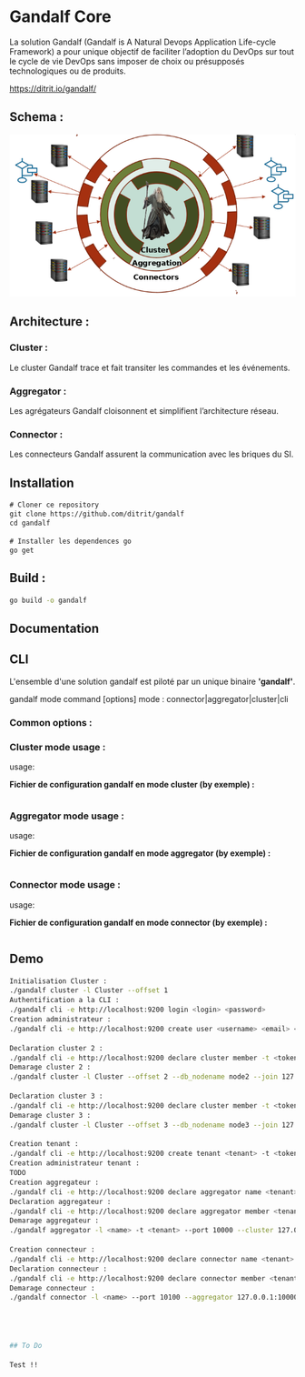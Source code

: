 # Gandalf Core
La solution Gandalf (Gandalf is A Natural Devops Application Life-cycle Framework) a pour unique objectif de faciliter l’adoption du DevOps sur tout le cycle de vie DevOps sans imposer de choix ou présupposés technologiques ou de produits.

https://ditrit.io/gandalf/

## Schema :
![alt text](images/schemagandalf.png "gandalf schéma")


## Architecture :

### Cluster :
Le cluster Gandalf trace et fait transiter les commandes et les événements.
### Aggregator :
Les agrégateurs Gandalf cloisonnent et simplifient l’architecture réseau.
### Connector : 
Les connecteurs Gandalf assurent la communication avec les briques du SI.   

## Installation

```
# Cloner ce repository
git clone https://github.com/ditrit/gandalf
cd gandalf

# Installer les dependences go
go get
```

## Build :

```bash
go build -o gandalf
```

## Documentation


## CLI
L'ensemble d'une solution gandalf est piloté par un unique binaire **'gandalf'**.

gandalf mode command [options]
mode : connector|aggregator|cluster|cli

### Common options :


### Cluster mode usage :
usage:  


**Fichier de configuration gandalf en mode cluster (by exemple) :**

```bash
```

### Aggregator mode usage :
usage:  

**Fichier de configuration gandalf en mode aggregator (by exemple) :**

```bash
```

### Connector mode usage :
usage:  

**Fichier de configuration gandalf en mode connector (by exemple) :**

```bash
```

## Demo
```bash
Initialisation Cluster :
./gandalf cluster -l Cluster --offset 1
Authentification a la CLI :
./gandalf cli -e http://localhost:9200 login <login> <password>
Creation administrateur :  
./gandalf cli -e http://localhost:9200 create user <username> <email> <password> -t <token>

Declaration cluster 2 :
./gandalf cli -e http://localhost:9200 declare cluster member -t <token>
Demarage cluster 2 : 
./gandalf cluster -l Cluster --offset 2 --db_nodename node2 --join 127.0.0.1:9100 --secret <secret>

Declaration cluster 3 :
./gandalf cli -e http://localhost:9200 declare cluster member -t <token>
Demarage cluster 3 : 
./gandalf cluster -l Cluster --offset 3 --db_nodename node3 --join 127.0.0.1:9100 --secret <secret>

Creation tenant : 
./gandalf cli -e http://localhost:9200 create tenant <tenant> -t <token>
Creation administrateur tenant :
TODO
Creation aggregateur : 
./gandalf cli -e http://localhost:9200 declare aggregator name <tenant> <name> -t <token>
Declaration aggregateur : 
./gandalf cli -e http://localhost:9200 declare aggregator member <tenant> <name> -t <token>
Demarage aggregateur : 
./gandalf aggregator -l <name> -t <tenant> --port 10000 --cluster 127.0.0.1:9100 --secret <secret>

Creation connecteur : 
./gandalf cli -e http://localhost:9200 declare connector name <tenant> <name> -t <token>
Declaration connecteur : 
./gandalf cli -e http://localhost:9200 declare connector member <tenant> <name> -t <token>
Demarage connecteur : 
./gandalf connector -l <name> --port 10100 --aggregator 127.0.0.1:10000 --secret <secret> --class utils --product Custom




## To Do

Test !!